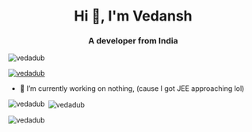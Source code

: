 <h1 align="center">Hi 👋, I'm Vedansh</h1>
<h3 align="center">A developer from India</h3>

<p align="left"> <img src="https://komarev.com/ghpvc/?username=vedadub&label=Profile%20views&color=0e75b6&style=flat" alt="vedadub" /> </p>

<p align="left"> <a href="https://github.com/ryo-ma/github-profile-trophy"><img src="https://github-profile-trophy.vercel.app/?username=vedadub" alt="vedadub" /></a> </p>

- 🔭 I’m currently working on nothing, (cause I got JEE approaching lol)


<p><img align="left" src="https://github-readme-stats.vercel.app/api/top-langs?username=vedadub&show_icons=true&locale=en&layout=compact" alt="vedadub" /></p>

<p>&nbsp;<img align="center" src="https://github-readme-stats.vercel.app/api?username=vedadub&show_icons=true&locale=en" alt="vedadub" /></p>

<p><img align="center" src="https://github-readme-streak-stats.herokuapp.com/?user=vedadub&" alt="vedadub" /></p>
